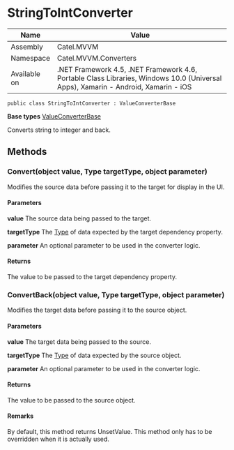 

# StringToIntConverter

Name|Value
---|---
Assembly|Catel.MVVM
Namespace|Catel.MVVM.Converters
Available on|.NET Framework 4.5, .NET Framework 4.6, Portable Class Libraries, Windows 10.0 (Universal Apps), Xamarin - Android, Xamarin - iOS

```
public class StringToIntConverter : ValueConverterBase
```

**Base types**
[ValueConverterBase](/Catel.MVVM\Catel\MVVM\Converters\ValueConverterBase.md)


Converts string to integer and back.



## Methods

### Convert(object value, Type targetType, object parameter)

Modifies the source data before passing it to the target for display in the UI.

#### Parameters

**value**
The source data being passed to the target.

**targetType**
The [Type](#) of data expected by the target dependency property.

**parameter**
An optional parameter to be used in the converter logic.

#### Returns

The value to be passed to the target dependency property.



### ConvertBack(object value, Type targetType, object parameter)

Modifies the target data before passing it to the source object.

#### Parameters

**value**
The target data being passed to the source.

**targetType**
The [Type](#) of data expected by the source object.

**parameter**
An optional parameter to be used in the converter logic.

#### Returns

The value to be passed to the source object.

#### Remarks

By default, this method returns UnsetValue. This method only has
    to be overridden when it is actually used.



